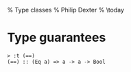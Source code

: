 % Type classes
% Philip Dexter
% \today

# Type guarantees

	> :t (==)
	(==) :: (Eq a) => a -> a -> Bool

